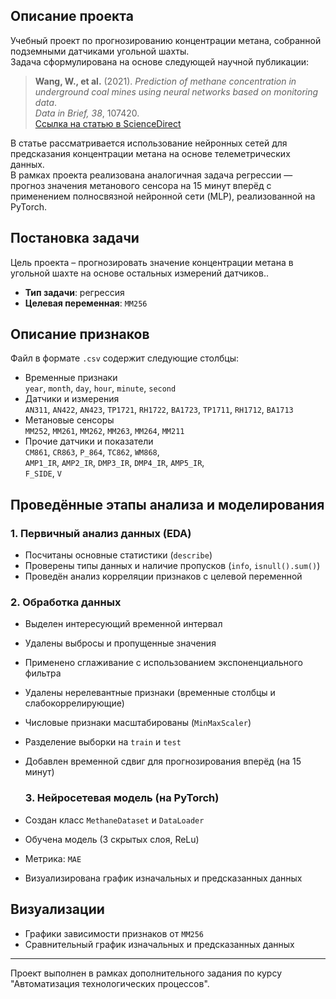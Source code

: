 ## Описание проекта

Учебный проект по прогнозированию концентрации метана, собранной подземными датчиками угольной шахты.  
Задача сформулирована на основе следующей научной публикации:

> **Wang, W., et al.** (2021). *Prediction of methane concentration in underground coal mines using neural networks based on monitoring data*.  
> *Data in Brief, 38*, 107420.  
> [Ссылка на статью в ScienceDirect](https://www.sciencedirect.com/science/article/pii/S2352340921007393)

В статье рассматривается использование нейронных сетей для предсказания концентрации метана на основе телеметрических данных.  
В рамках проекта реализована аналогичная задача регрессии — прогноз значения метанового сенсора на 15 минут вперёд с применением полносвязной нейронной сети (MLP), реализованной на PyTorch.

## Постановка задачи

Цель проекта – прогнозировать значение концентрации метана в угольной шахте на основе остальных измерений датчиков..

- **Тип задачи**: регрессия  
- **Целевая переменная**: `MM256`

## Описание признаков

Файл в формате `.csv` содержит следующие столбцы:

- Временные признаки  
  `year`, `month`, `day`, `hour`, `minute`, `second`  
- Датчики и измерения  
  `AN311`, `AN422`, `AN423`, `TP1721`, `RH1722`, `BA1723`, `TP1711`, `RH1712`, `BA1713`  
- Метановые сенсоры  
  `MM252`, `MM261`, `MM262`, `MM263`, `MM264`, `MM211`  
- Прочие датчики и показатели  
  `CM861`, `CR863`, `P_864`, `TC862`, `WM868`,  
  `AMP1_IR`, `AMP2_IR`, `DMP3_IR`, `DMP4_IR`, `AMP5_IR`,  
  `F_SIDE`, `V`

## Проведённые этапы анализа и моделирования

### 1. Первичный анализ данных (EDA)

- Посчитаны основные статистики (`describe`)
- Проверены типы данных и наличие пропусков (`info`, `isnull().sum()`)
- Проведён анализ корреляции признаков с целевой переменной

### 2. Обработка данных

- Выделен интересующий временной интервал
- Удалены выбросы и пропущенные значения
- Применено сглаживание с использованием экспоненциального фильтра
- Удалены нерелевантные признаки (временные столбцы и слабокоррелирующие)
- Числовые признаки масштабированы (`MinMaxScaler`)
- Разделение выборки на `train` и `test`
- Добавлен временной сдвиг для прогнозирования вперёд (на 15 минут)

  ### 3. Нейросетевая модель (на PyTorch)

- Создан класс `MethaneDataset` и `DataLoader`
- Обучена модель (3 скрытых слоя, ReLu)
- Метрика: `MAE`
- Визуализирована график изначальных и предсказанных данных

## Визуализации

- Графики зависимости признаков от `MM256`
- Сравнительный график изначальных и предсказанных данных

---

Проект выполнен в рамках дополнительного задания по курсу "Автоматизация технологических процессов".
